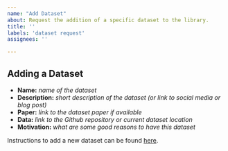 ```yaml
---
name: "Add Dataset"
about: Request the addition of a specific dataset to the library.
title: ''
labels: 'dataset request'
assignees: ''

---
```


## Adding a Dataset
- **Name:** *name of the dataset*
- **Description:** *short description of the dataset (or link to social media or blog post)*
- **Paper:** *link to the dataset paper if available*
- **Data:** *link to the Github repository or current dataset location*
- **Motivation:** *what are some good reasons to have this dataset*

Instructions to add a new dataset can be found [here](https://github.com/huggingface/datasets/blob/main/ADD_NEW_DATASET.md).
